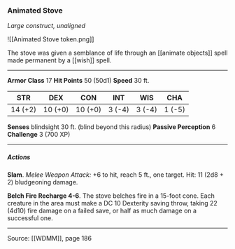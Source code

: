 ### Animated Stove
_Large construct, unaligned_

![[Animated Stove token.png]]

The stove was given a semblance of life through an [[animate objects]] spell made permanent by a [[wish]] spell.






---

**Armor Class** 17
**Hit Points** 50 (50d1)
**Speed** 30 ft.

| STR     | DEX     | CON     | INT     | WIS     | CHA     |
|---------|---------|---------|---------|---------|---------|
| 14 (+2) | 10 (+0) | 10 (+0) | 3 (-4) | 3 (-4) | 1 (-5) |

**Senses** blindsight 30 ft. (blind beyond this radius)
**Passive Perception** 6
**Challenge** 3 (700 XP)

---

##### Actions
**Slam**. _Melee Weapon Attack:_ +6 to hit, reach 5 ft., one target. Hit: 11 (2d8 + 2) bludgeoning damage.

**Belch Fire Recharge 4-6**. The stove belches fire in a 15-foot cone. Each creature in the area must make a DC 10 Dexterity saving throw, taking 22 (4d10) fire damage on a failed save, or half as much damage on a successful one.


---

Source: [[WDMM]], page 186
